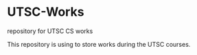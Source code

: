 # UTSC-Works
repository for UTSC CS works

This repository is using to store works
during the UTSC courses.
